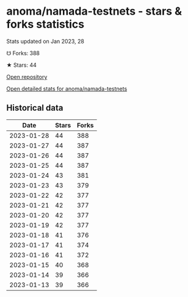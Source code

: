 # anoma/namada-testnets - stars & forks statistics

Stats updated on Jan 2023, 28

☋ Forks: 388

★ Stars: 44

[Open repository](https://github.com/anoma/namada-testnets)

[Open detailed stats for anoma/namada-testnets](https://reviewgithub.com/rep/anoma/namada-testnets)

## Historical data
| Date | Stars | Forks |
|------|-------|-------|
| 2023-01-28 | 44 | 388 | 
| 2023-01-27 | 44 | 387 | 
| 2023-01-26 | 44 | 387 | 
| 2023-01-25 | 44 | 387 | 
| 2023-01-24 | 43 | 381 | 
| 2023-01-23 | 43 | 379 | 
| 2023-01-22 | 42 | 377 | 
| 2023-01-21 | 42 | 377 | 
| 2023-01-20 | 42 | 377 | 
| 2023-01-19 | 42 | 377 | 
| 2023-01-18 | 41 | 376 | 
| 2023-01-17 | 41 | 374 | 
| 2023-01-16 | 41 | 372 | 
| 2023-01-15 | 40 | 368 | 
| 2023-01-14 | 39 | 366 | 
| 2023-01-13 | 39 | 366 | 

